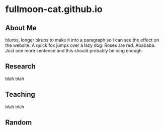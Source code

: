 # fullmoon-cat.github.io

## About Me
blurbs, longer blrubs to make it into a paragraph so I can see the effect on the website. A quick fox jumps over a lazy dog. Roses are red. Abababa. Just one more sentence and this should probably be long enough.

## Research
blah blah

## Teaching
blah blah

## Random
